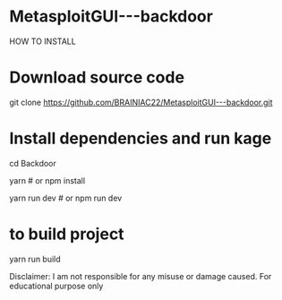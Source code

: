 # MetasploitGUI---backdoor

 HOW TO INSTALL
 
 
 
 
 
 # Download source code
 
 git clone https://github.com/BRAINIAC22/MetasploitGUI---backdoor.git
 
 
 
 # Install dependencies and run kage
 
 cd Backdoor
 
 yarn # or npm install
 
 yarn run dev # or npm run dev
 
 
 
 # to build project
 
 yarn run build
 
 
 Disclaimer: I am not responsible for any misuse or damage caused. For educational purpose only

